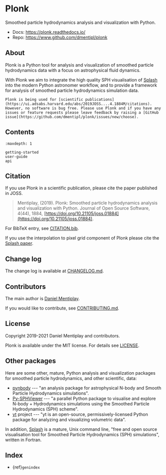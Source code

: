 # Plonk

Smoothed particle hydrodynamics analysis and visualization with Python.

- Docs: <https://plonk.readthedocs.io/>
- Repo: <https://www.github.com/dmentipl/plonk>

## About

Plonk is a Python tool for analysis and visualization of smoothed particle
hydrodynamics data with a focus on astrophysical fluid dynamics.

With Plonk we aim to integrate the high quality SPH visualisation of
[Splash](https://github.com/danieljprice/splash) into the modern Python
astronomer workflow, and to provide a framework for analysis of smoothed
particle hydrodynamics simulation data.

```{note}
Plonk is being used for [scientific publications](https://ui.adsabs.harvard.edu/abs/2019JOSS....4.1884M/citations).
However, no software is bug free. Please use Plonk and if you have any
issues or feature requests please leave feedback by raising a [GitHub issue](https://github.com/dmentipl/plonk/issues/new/choose).
```

## Contents

```{toctree}
:maxdepth: 1

getting-started
user-guide
api
```

## Citation

If you use Plonk in a scientific publication, please cite the paper published in
JOSS.

> Mentiplay, (2019). Plonk: Smoothed particle hydrodynamics analysis and
> visualization with Python. Journal of Open Source Software, 4(44), 1884,
> [https://doi.org/10.21105/joss.01884](https://doi.org/10.21105/joss.01884).

For BibTeX entry, see
[CITATION.bib](https://github.com/dmentipl/plonk/blob/main/CITATION.bib).

If you use the interpolation to pixel grid component of Plonk please cite the
[Splash paper](https://doi.org/10.1071/AS07022).

## Change log

The change log is available at
[CHANGELOG.md](https://github.com/dmentipl/plonk/blob/main/CHANGELOG.md).

## Contributors

The main author is [Daniel Mentiplay](https://github.com/dmentipl).

If you would like to contribute, see [CONTRIBUTING.md](https://github.com/dmentipl/plonk/blob/main/CONTRIBUTING.md).

## License

Copyright 2019-2021 Daniel Mentiplay and contributors.

Plonk is available under the MIT license. For details see [LICENSE](https://github.com/dmentipl/plonk/blob/main/LICENSE).

## Other packages

Here are some other, mature, Python analysis and visualization packages for
smoothed particle hydrodynamics, and other scientific, data:

- [pynbody](http://pynbody.github.io/pynbody/) --- "an analysis package for
  astrophysical N-body and Smooth Particle Hydrodynamics simulations".
- [Py-SPHViewer](http://alejandrobll.github.io/py-sphviewer/) --- "a parallel
  Python package to visualise and explore N-body + Hydrodynamics simulations
  using the Smoothed Particle Hydrodynamics (SPH) scheme".
- [yt](https://yt-project.org/) project --- "yt is an open-source,
  permissively-licensed Python package for analyzing and visualizing volumetric
  data".

In addition, [Splash](https://github.com/danieljprice/splash) is a mature,
Unix command line, "free and open source visualisation tool for Smoothed
Particle Hydrodynamics (SPH) simulations", written in Fortran.

## Index

- {ref}`genindex`

